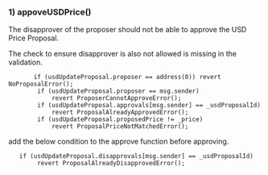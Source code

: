 ### 1) appoveUSDPrice()
The disapprover of the proposer should not be able to approve the USD Price Proposal.

The check to ensure disapprover is also not allowed is missing in the validation.

```
       if (usdUpdateProposal.proposer == address(0)) revert NoProposalError();
        if (usdUpdateProposal.proposer == msg.sender)
            revert ProposerCannotApproveError();
        if (usdUpdateProposal.approvals[msg.sender] == _usdProposalId)
            revert ProposalAlreadyApprovedError();
        if (usdUpdateProposal.proposedPrice != _price)
            revert ProposalPriceNotMatchedError();
```

add the below condition to the approve function before approving.

       if (usdUpdateProposal.disapprovals[msg.sender] == _usdProposalId)
            revert ProposalAlreadyDisapprovedError();